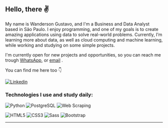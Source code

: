 ## Hello, there ✌

My name is Wanderson Gustavo, and I'm a Business and Data Analyst based in São Paulo. I enjoy programming, and one of my goals is to create amazing applications using data to solve real-world problems. Currently, I’m learning more about data, as well as cloud computing and machine learning, while working and studying on some simple projects.

I'm currently open for new projects and opportunities, so you can reach me trough [WhatsApp](https://wa.me/5511995592303),  or [email](mailto:wgvieira11@hotmail.com) .

You can find me here too 👇
<div>

<a href="https://www.linkedin.com/in/wandersongustavo/" target="_blank">
 <img align="center" src="https://img.shields.io/badge/LinkedIn-0077B5?style=for-the-badge&logo=linkedin&logoColor=white" alt="Linkedin"/>
</a>

</div>



### Technologies I use and study daily:



![Python](https://img.shields.io/badge/-Python-232323?style=for-the-badge&labelColor=ffff00&logo=python&logoColor=3776AB)
![PostgreSQL](https://img.shields.io/badge/postgresql-232323?style=for-the-badge&labelColor=4169e1&logo=postgresql&logoColor=ffffff)
![Web Scraping](https://img.shields.io/badge/-Web%20Scraping-232323?style=for-the-badge&labelColor=5A9FD4&logo=scrapy&logoColor=ffffff)


![HTML5](https://img.shields.io/badge/-HTML5-232323?style=for-the-badge&labelColor=E34F26&logo=html5&logoColor=ffffff)
![CSS3](https://img.shields.io/badge/-CSS3-232323?style=for-the-badge&labelColor=1572B6&logo=css3&logoColor=ffffff)
![Sass](https://img.shields.io/badge/-Sass-232323?style=for-the-badge&labelColor=CC6699&logo=sass&logoColor=ffffff)
![Bootstrap](https://img.shields.io/badge/-Bootstrap-232323?style=for-the-badge&labelColor=7952B3&logo=bootstrap&logoColor=ffffff)



<hr>

<!-- ![My GitHub Stats](https://github-readme-stats.vercel.app/api?username=isaacpontes&show_icons=true&theme=onedark&include_all_commits=true&count_private=true&line_height=24)
![My Top Languages](https://github-readme-stats.vercel.app/api/top-langs/?username=isaacpontes&theme=onedark&layout=compact&langs_count=8&card_width=260) -->
